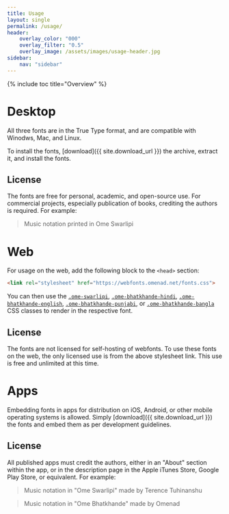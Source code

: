 ```yaml
---
title: Usage
layout: single
permalink: /usage/
header:
    overlay_color: "000"
    overlay_filter: "0.5"
    overlay_image: /assets/images/usage-header.jpg
sidebar:
    nav: "sidebar"
---
```


{% include toc title="Overview" %}

# Desktop

All three fonts are in the True Type format, and are compatible with Winodws, Mac, and Linux.

To install the fonts, [download]({{ site.download_url }}) the archive, extract it, and install the fonts.

## License

The fonts are free for personal, academic, and open-source use. For commercial projects, especially publication of books, crediting the authors is required. For example:

> Music notation printed in Ome Swarlipi

# Web

For usage on the web, add the following block to the `<head>` section:

```html
<link rel="stylesheet" href="https://webfonts.omenad.net/fonts.css">
```

You can then use the [`.ome-swarlipi`](/fonts/ome-swarlipi), [`.ome-bhatkhande-hindi`](/fonts/ome-bhatkhande-hindi), [`.ome-bhatkhande-english`](/fonts/ome-bhatkhande-english), [`.ome-bhatkhande-punjabi`](/fonts/ome-bhatkhande-punjabi), or [`.ome-bhatkhande-bangla`](/fonts/ome-bhatkhande-bangla) CSS classes to render in the respective font.

## License

The fonts are not licensed for self-hosting of webfonts. To use these fonts on the web, the only licensed use is from the above stylesheet link. This use is free and unlimited at this time.

# Apps

Embedding fonts in apps for distribution on iOS, Android, or other mobile operating systems is allowed. Simply [download]({{ site.download_url }}) the fonts and embed them as per development guidelines.

## License

All published apps must credit the authors, either in an "About" section within the app, or in the description page in the Apple iTunes Store, Google Play Store, or equivalent. For example:

> Music notation in "Ome Swarlipi" made by Terence Tuhinanshu

> Music notation in "Ome Bhatkhande" made by Omenad
